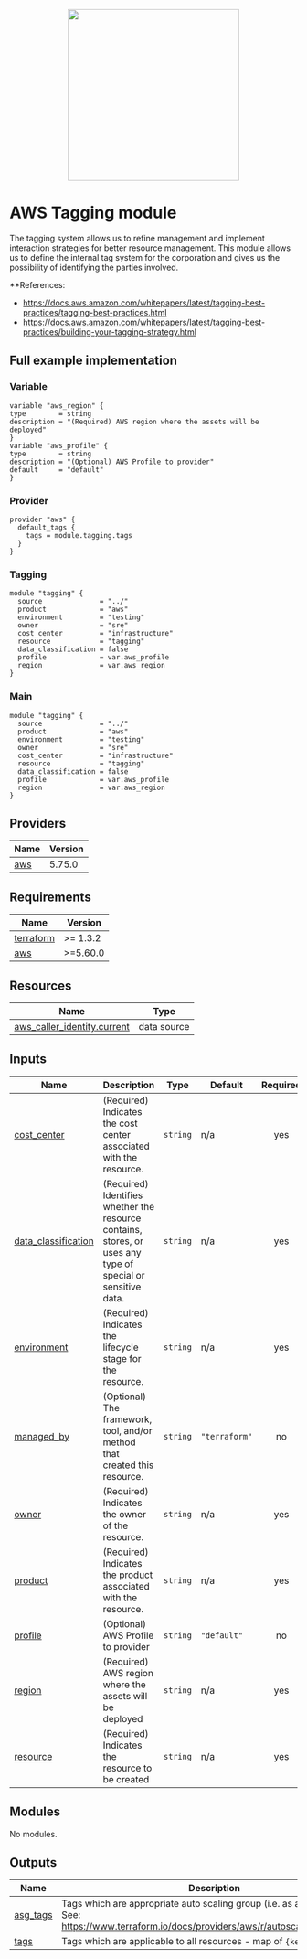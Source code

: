 <p align="center">
  <a href="https://github.com/carlosrfjunior/terraform-modules">
    <image src="https://raw.githubusercontent.com/carlosrfjunior/carlosrfjunior/main/assets/gopher-iron-man-flying.png" style="width: 300px;">
  </a>
</p>

# AWS Tagging module

The tagging system allows us to refine management and implement interaction strategies for better resource management. This module allows us to define the internal tag system for the corporation and gives us the possibility of identifying the parties involved.

**References:

- https://docs.aws.amazon.com/whitepapers/latest/tagging-best-practices/tagging-best-practices.html
- https://docs.aws.amazon.com/whitepapers/latest/tagging-best-practices/building-your-tagging-strategy.html

## Full example implementation

### Variable
  ```hcl
variable "aws_region" {
  type        = string
  description = "(Required) AWS region where the assets will be deployed"
}
variable "aws_profile" {
  type        = string
  description = "(Optional) AWS Profile to provider"
  default     = "default"
}
```

### Provider
```hcl
provider "aws" {
  default_tags {
    tags = module.tagging.tags
  }
}
```

### Tagging
```hcl
module "tagging" {
  source              = "../"
  product             = "aws"
  environment         = "testing"
  owner               = "sre"
  cost_center         = "infrastructure"
  resource            = "tagging"
  data_classification = false
  profile             = var.aws_profile
  region              = var.aws_region
}
```


### Main
```hcl
module "tagging" {
  source              = "../"
  product             = "aws"
  environment         = "testing"
  owner               = "sre"
  cost_center         = "infrastructure"
  resource            = "tagging"
  data_classification = false
  profile             = var.aws_profile
  region              = var.aws_region
}
```

## Providers

| Name | Version |
|------|---------|
| <a name="provider_aws"></a> [aws](#provider\_aws) | 5.75.0 |
## Requirements

| Name | Version |
|------|---------|
| <a name="requirement_terraform"></a> [terraform](#requirement\_terraform) | >= 1.3.2 |
| <a name="requirement_aws"></a> [aws](#requirement\_aws) | >=5.60.0 |
## Resources

| Name | Type |
|------|------|
| [aws_caller_identity.current](https://registry.terraform.io/providers/hashicorp/aws/latest/docs/data-sources/caller_identity) | data source |
## Inputs

| Name | Description | Type | Default | Required |
|------|-------------|------|---------|:--------:|
| <a name="input_cost_center"></a> [cost\_center](#input\_cost\_center) | (Required) Indicates the cost center associated with the resource. | `string` | n/a | yes |
| <a name="input_data_classification"></a> [data\_classification](#input\_data\_classification) | (Required) Identifies whether the resource contains, stores, or uses any type of special or sensitive data. | `string` | n/a | yes |
| <a name="input_environment"></a> [environment](#input\_environment) | (Required) Indicates the lifecycle stage for the resource. | `string` | n/a | yes |
| <a name="input_managed_by"></a> [managed\_by](#input\_managed\_by) | (Optional) The framework, tool, and/or method that created this resource. | `string` | `"terraform"` | no |
| <a name="input_owner"></a> [owner](#input\_owner) | (Required) Indicates the owner of the resource. | `string` | n/a | yes |
| <a name="input_product"></a> [product](#input\_product) | (Required) Indicates the product associated with the resource. | `string` | n/a | yes |
| <a name="input_profile"></a> [profile](#input\_profile) | (Optional) AWS Profile to provider | `string` | `"default"` | no |
| <a name="input_region"></a> [region](#input\_region) | (Required) AWS region where the assets will be deployed | `string` | n/a | yes |
| <a name="input_resource"></a> [resource](#input\_resource) | (Required) Indicates the resource to be created | `string` | n/a | yes |
## Modules

No modules.
## Outputs

| Name | Description |
|------|-------------|
| <a name="output_asg_tags"></a> [asg\_tags](#output\_asg\_tags) | Tags which are appropriate auto scaling group (i.e. as a list of maps). See: https://www.terraform.io/docs/providers/aws/r/autoscaling_group.html |
| <a name="output_tags"></a> [tags](#output\_tags) | Tags which are applicable to all resources - map of `{key: value}` pairs |
